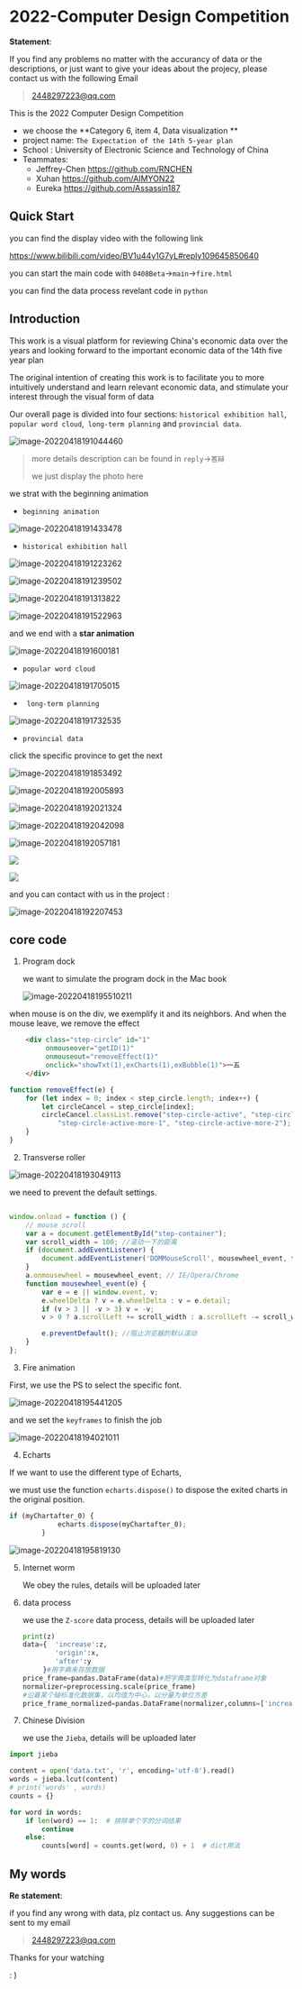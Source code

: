 # 2022-Computer Design Competition

**Statement**:

If you find any problems no matter with the accurancy of data or the descriptions, or just want to give your ideas about the projecy, please contact us with the following Email

>  2448297223@qq.com

This is the 2022 Computer Design Competition

- we choose the **Category 6, item 4, Data visualization **
- project name: `The Expectation of the 14th 5-year plan`
- School : University of Electronic Science and Technology of China
- Teammates: 
  - Jeffrey-Chen    https://github.com/RNCHEN
  - Xuhan    https://github.com/AIMYON22
  - Eureka https://github.com/Assassin187

## Quick Start

you can find the display video with the following link

https://www.bilibili.com/video/BV1u44y1G7yL#reply109645850640

 you can start the main code with `0408Beta`->`main`->`fire.html` 

 you can find the data process revelant code in `python`

## Introduction

This work is a visual platform for reviewing China's economic data over the years and looking forward to the important economic data of the 14th five year plan

The original intention of creating this work is to facilitate you to more intuitively understand and learn relevant economic data, and stimulate your interest through the visual form of data

Our overall page is divided into four sections: `historical exhibition hall`, `popular word cloud`,` long-term planning` and `provincial data`.

![image-20220418191044460](https://raw.githubusercontent.com/RNCHEN/photo-326/master/blogImg/image-20220418191044460.png)

> more details description can be found in `reply`->`答辩`
>
> we just display the photo here

we strat with the beginning animation

- `beginning animation`

![image-20220418191433478](https://raw.githubusercontent.com/RNCHEN/photo-326/master/blogImg/image-20220418191433478.png)

- `historical exhibition hall`

![image-20220418191223262](https://raw.githubusercontent.com/RNCHEN/photo-326/master/blogImg/image-20220418191223262.png)

![image-20220418191239502](https://raw.githubusercontent.com/RNCHEN/photo-326/master/blogImg/image-20220418191239502.png)

![image-20220418191313822](https://raw.githubusercontent.com/RNCHEN/photo-326/master/blogImg/image-20220418191313822.png)

![image-20220418191522963](https://raw.githubusercontent.com/RNCHEN/photo-326/master/blogImg/image-20220418191522963.png)

and we end with a **star animation**

![image-20220418191600181](C:/Users/sx-9756/AppData/Roaming/Typora/typora-user-images/image-20220418191600181.png)



- `popular word cloud`

![image-20220418191705015](https://raw.githubusercontent.com/RNCHEN/photo-326/master/blogImg/image-20220418191705015.png)

- ` long-term planning` 

![image-20220418191732535](https://raw.githubusercontent.com/RNCHEN/photo-326/master/blogImg/image-20220418191732535.png)

-  `provincial data`

click the specific province to get the next

![image-20220418191853492](https://raw.githubusercontent.com/RNCHEN/photo-326/master/blogImg/image-20220418191853492.png)

![image-20220418192005893](https://raw.githubusercontent.com/RNCHEN/photo-326/master/blogImg/image-20220418192005893.png)

![image-20220418192021324](https://raw.githubusercontent.com/RNCHEN/photo-326/master/blogImg/image-20220418192021324.png)

![image-20220418192042098](https://raw.githubusercontent.com/RNCHEN/photo-326/master/blogImg/image-20220418192042098.png)

![image-20220418192057181](https://raw.githubusercontent.com/RNCHEN/photo-326/master/blogImg/image-20220418192057181.png)

![](https://raw.githubusercontent.com/RNCHEN/photo-326/master/blogImg/image-20220418192021324.png)

![](https://raw.githubusercontent.com/RNCHEN/photo-326/master/blogImg/image-20220418192042098.png)

and you can contact with us in the project :

![image-20220418192207453](https://raw.githubusercontent.com/RNCHEN/photo-326/master/blogImg/image-20220418192207453.png)



## core code 

1. Program dock

   we want to simulate the program dock in the Mac book
   
   ![image-20220418195510211](https://raw.githubusercontent.com/RNCHEN/photo-326/master/blogImg/image-20220418195510211.png)

when mouse is on the div, we exemplify it and its neighbors. And when the mouse leave, we remove the effect

```html
    <div class="step-circle" id="1"
         onmouseover="getID(1)" 
         onmouseout="removeEffect(1)"
	     onclick="showTxt(1),exCharts(1),exBubble(1)">一五
    </div>
```

```js
function removeEffect(e) {
    for (let index = 0; index < step_circle.length; index++) {
        let circleCancel = step_circle[index];
        circleCancel.classList.remove("step-circle-active", "step-circle-active-more",
            "step-circle-active-more-1", "step-circle-active-more-2");
    }
}
```

2. Transverse roller

![image-20220418193049113](https://raw.githubusercontent.com/RNCHEN/photo-326/master/blogImg/image-20220418193049113.png)

we need to prevent the default settings.

```js

window.onload = function () {
    // mouse scroll
    var a = document.getElementById("step-container");
    var scroll_width = 100; //滚动一下的距离
    if (document.addEventListener) {
        document.addEventListener('DOMMouseScroll', mousewheel_event, false); // FF
    }
    a.onmousewheel = mousewheel_event; // IE/Opera/Chrome
    function mousewheel_event(e) {
        var e = e || window.event, v;
        e.wheelDelta ? v = e.wheelDelta : v = e.detail;
        if (v > 3 || -v > 3) v = -v;
        v > 0 ? a.scrollLeft += scroll_width : a.scrollLeft -= scroll_width;

        e.preventDefault(); //阻止浏览器的默认滚动
    }
};

```

3. Fire animation 

First, we use the PS to select the specific font.

![image-20220418195441205](https://raw.githubusercontent.com/RNCHEN/photo-326/master/blogImg/image-20220418195441205.png)

and we set the `keyframes` to finish the job 

![image-20220418194021011](https://raw.githubusercontent.com/RNCHEN/photo-326/master/blogImg/image-20220418194021011.png)

4. Echarts

If we want to use the different type of Echarts, 

we must use the function `echarts.dispose()` to dispose the exited charts in the original position.

```js
if (myChartafter_0) {
            echarts.dispose(myChartafter_0);
        }
```

![image-20220418195819130](https://raw.githubusercontent.com/RNCHEN/photo-326/master/blogImg/image-20220418195819130.png)

5. Internet worm

   We obey the rules, details will be uploaded later 

6. data process 

   we use the `Z-score` data process, details will be uploaded later 

   ```python
   print(z)
   data={  'increase':z,
           'origin':x,
           'after':y
        }#用字典来存放数据
   price_frame=pandas.DataFrame(data)#把字典类型转化为dataframe对象
   normalizer=preprocessing.scale(price_frame)
   #沿着某个轴标准化数据集，以均值为中心，以分量为单位方差
   price_frame_normalized=pandas.DataFrame(normalizer,columns=['increase','origin','after'])
   ```

7. Chinese Division 

   we use the `Jieba`, details will be uploaded later 

```python
import jieba

content = open('data.txt', 'r', encoding='utf-8').read()
words = jieba.lcut(content)
# print('words' , words)
counts = {}

for word in words:
    if len(word) == 1:  # 排除单个字的分词结果
        continue
    else:
        counts[word] = counts.get(word, 0) + 1  # dict用法
```



## My words

**Re statement**: 

if you find any wrong with data, plz contact us. Any suggestions can be sent to my email 

> 2448297223@qq.com

Thanks for your watching

: )

